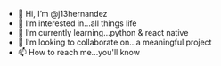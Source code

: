- 👋 Hi, I’m @j13hernandez
- 👀 I’m interested in...all things life
- 🌱 I’m currently learning...python & react native
- 💞️ I’m looking to collaborate on...a meaningful project
- 📫 How to reach me...you'll know

<!---
j13hernandez/j13hernandez is a ✨ special ✨ repository because its `README.md` (this file) appears on your GitHub profile.
You can click the Preview link to take a look at your changes.
--->
